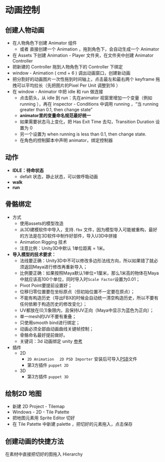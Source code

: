 # 动画控制

## 创建人物动画

- 在人物角色下创建 Animator 组件
  - 或者 直接创建一个 Animation ，拖到角色下，会自动生成一个 Animator 
- 在 Assets 下创建 Animation - Player 文件夹，在文件夹中创建 Animator Controller 
- 把新建的 Controller 拖到人物角色下的 Controller 下绑定
- window - Animation ( cmd + 6 ) 调出动画窗口，创建新动画
- 把分割好的动画图片一次性拖到时间轴上，点击最左和最右两个 keyframe 拖拽可以平均拉长（先把图片的Pixel Per Unit 调整到16 ）
- 在 window - Animator 中把 idle 和 run 做连接
  - 点击箭头，从 idle 到 run：先在animator 视窗里增加一个变量（例如 running ），再在 inspector - Conditions 中调用 running ，“当 running greater than 0.1, then change state”
  - **animator里的变量命名规范最好统一**
  - 如果需要状态马上变化，把 Has Exit Time 去勾，Transition Duration 设置为 0 
  - 另一个设置为 when running is less than 0.1, then change state.
  - 在角色的控制脚本中声明 animator，绑定控制器

## 动作

- **IDLE：待命状态**
  - defalt 状态，静止状态，可以做呼吸动画
- **walk**
- **run**

## 骨骼绑定

- 方式
  - 使用assets的模型改造
  - 从3D建模软件中导入，支持`.fbx` 文件，因为模型导入可能被重构，最好的方法是在3D软件中制作好部件，导入U3D中拼接
  - Animation Rigging 技术
  - 注意比例：Unity3D中默认 1单位距离 = 1米。
- **导入模型的技术要求：**
  - 法线要正确：Unity3D中不可以修改多边形法线方向，所以如果错了就必须返回Maya进行修改再重新导入；
  - 比例要正确：如果按照Maya默认1单位=1厘米，那么1米高的物体在Maya中就应该高100个单位，同时导入时`Scale Factor`设置为0.01；
  - Pivot Point要提前设置好；
  - 位移归零位置要在坐标原点（但初始位置不一定要在原点）；
  - 不能有构造历史（导出FBX的时候会自动统一清空构造历史，所以不要有任何依赖于构造历史的修改变化）；
  - UV都放在(0,1)象限内，且保持UV正向（Maya中显示为蓝色为正向）；
  - 单一mesh的UV不要有重叠；
  - 只使用smooth bind进行绑定；
  - 动画必须全部由动画曲线关键帧控制；
  - 骨骼命名最好提前做好。
  - 关键词：3d 动画绑定 unity   [参考](https://www.jianshu.com/p/e2aa4d898fb7)
- 插件
  - 2D
    - `2D Animation  `  `2D PSD Importer`  安装后可导入<u>PSB</u>文件
    - 第3方插件 `puppet 2D`
  - 3D
    - 第3方插件 `puppet 3D`

## 绘制2D 地图

-  新建 2D Project - Tilemap
- Windows - 2D - Tile Patette
- 把地图元素用 Sprite Editor 切好
- 在 Tile Patette 中新建 palette ，把切好的元素拖入，点击保存

## 创建动画的快捷方法

在素材中直接把切好的图拖入 Hierarchy